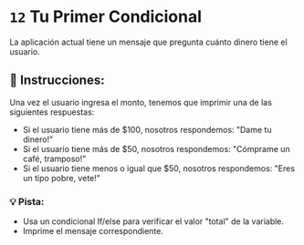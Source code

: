 # `12` Tu Primer Condicional

La aplicación actual tiene un mensaje que pregunta cuánto dinero tiene el usuario. 


## :pencil: Instrucciones:
Una vez el usuario ingresa el monto, tenemos que imprimir una de las siguientes respuestas:

* Si el usuario tiene más de $100, nosotros respondemos: "Dame tu dinero!"
* Si el usuario tiene más de $50, nosotros respondemos: "Cómprame un café, tramposo!"
* Si el usuario tiene menos o igual que $50, nosotros respondemos: "Eres un tipo pobre, vete!"

### 💡 Pista:
* Usa un condicional If/else para verificar el valor "total" de la variable.
* Imprime el mensaje correspondiente. 